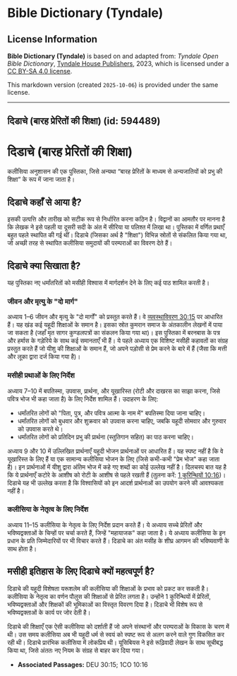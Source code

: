 # Bible Dictionary (Tyndale)

## License Information

**Bible Dictionary (Tyndale)** is based on and adapted from: _Tyndale Open Bible Dictionary_, [Tyndale House Publishers](https://tyndaleopenresources.com/), 2023, which is licensed under a [CC BY-SA 4.0 license](https://creativecommons.org/licenses/by-sa/4.0/legalcode.en).

This markdown version (created `2025-10-06`) is provided under the same license.



--------------------------------

## दिडाचे (बारह प्रेरितों की शिक्षा) (id: 594489)

दिडाचे (बारह प्रेरितों की शिक्षा)
=================================

कलीसिया अनुशासन की एक पुस्तिका, जिसे अन्यथा “बारह प्रेरितों के माध्यम से अन्यजातियों को प्रभु की शिक्षा” के रूप में जाना जाता है।

दिडाचे कहाँ से आया है?
----------------------

इसकी उत्पत्ति और तारीख को सटीक रूप से निर्धारित करना कठिन है। विद्वानों का आमतौर पर मानना है कि लेखक ने इसे पहली या दूसरी सदी के अंत में सीरिया या पलिश्त में लिखा था। पुस्तिका में वर्णित प्रथाएँ बहुत पहले स्थापित की गई थीं। दिडाचे (जिसका अर्थ है "शिक्षा") विभिन्न स्रोतों से संकलित किया गया था, जो अच्छी तरह से स्थापित कलीसिया समुदायों की परम्पराओं का विवरण देते हैं।

दिडाचे क्या सिखाता है?
----------------------

यह पुस्तिका नए धर्मांतरितों को मसीही विश्वास में मार्गदर्शन देने के लिए कई पाठ शामिल करती है।

### जीवन और मृत्यु के "दो मार्ग"

अध्याय 1–6 जीवन और मृत्यु के "दो मार्गों" को प्रस्तुत करते हैं। वे [व्यवस्थाविवरण 30:15](https://ref.ly/Deut30:15) पर आधारित हैं। यह खंड कई यहूदी शिक्षाओं के समान है। इसका स्रोत कुमरान समाज के अंतकालीन लेखनों में पाया जा सकता है (जहाँ मृत सागर कुण्डलपत्रों का संकलन किया गया था)। इस पुस्तिका में बरनबास के पत्र और हर्मास के गड़ेरिये के साथ कई समानताएँ भी हैं। ये पहले अध्याय एक विशिष्ट मसीही कहावतों का संग्रह प्रस्तुत करते हैं जो यीशु की शिक्षाओं के समान हैं, जो अपने पड़ोसी से प्रेम करने के बारे में हैं (जैसा कि मत्ती और लूका द्वारा दर्ज किया गया है)।

### मसीही प्रथाओं के लिए निर्देश

अध्याय 7–10 में बपतिस्मा, उपवास, प्रार्थना, और यूखारिस्त (रोटी और दाखरस का साझा करना, जिसे पवित्र भोज भी कहा जाता है) के लिए निर्देश शामिल हैं। उदाहरण के लिए:

* धर्मांतरित लोगों को "पिता, पुत्र, और पवित्र आत्मा के नाम में" बपतिस्मा दिया जाना चाहिए।
* धर्मांतरित लोगों को बुधवार और शुक्रवार को उपवास करना चाहिए, जबकि यहूदी सोमवार और गुरुवार को उपवास करते थे।
* धर्मांतरित लोगों को प्रतिदिन प्रभु की प्रार्थना (स्तुतिगान सहित) का पाठ करना चाहिए।

अध्याय 9 और 10 में उल्लिखित प्रार्थनाएँ यहूदी भोजन प्रार्थनाओं पर आधारित हैं। यह स्पष्ट नहीं है कि वे यूखारिस्त के लिए हैं या एक सामान्य कलीसिया भोजन के लिए (जिसे कभी\-कभी "प्रेम भोज" कहा जाता है)। इन प्रार्थनाओं में यीशु द्वारा अंतिम भोज में कहे गए शब्दों का कोई उल्लेख नहीं है। दिलचस्प बात यह है कि ये प्रार्थनाएँ कटोरे के आशीष को रोटी के आशीष से पहले रखती हैं (तुलना करें: [1 कुरिन्थियों 10:16](https://ref.ly/1Cor10:16))। दिडाचे यह भी उल्लेख करता है कि विश्वासियों को इन आदर्श प्रार्थनाओं का उपयोग करने की आवश्यकता नहीं है।

### कलीसिया के नेतृत्व के लिए निर्देश

अध्याय 11–15 कलीसिया के नेतृत्व के लिए निर्देश प्रदान करते हैं। ये अध्याय सच्चे प्रेरितों और भविष्यद्वक्ताओं के चिन्हों पर चर्चा करते हैं, जिन्हें "महायाजक" कहा जाता है। ये अध्याय कलीसिया के इन प्रधान के प्रति जिम्मेदारियों पर भी विचार करते हैं। दिडाचे का अंत मसीह के शीघ्र आगमन की भविष्यवाणी के साथ होता है।

मसीही इतिहास के लिए दिडाचे क्यों महत्वपूर्ण है?
-----------------------------------------------

दिडाचे की यहूदी विशेषता यरूशलेम की कलीसिया की शिक्षाओं के प्रभाव को प्रकट कर सकती है। कलीसिया के नेतृत्व का वर्णन पौलुस की शिक्षाओं से प्रेरित लगता है। उन्होंने 1 कुरिन्थियों में प्रेरितों, भविष्यद्वक्ताओं और शिक्षकों की भूमिकाओं का विस्तृत विवरण दिया है। दिडाचे भी विशेष रूप से भविष्यद्वक्ताओं के कार्य पर जोर देती है।

दिडाचे की शिक्षाएँ एक ऐसी कलीसिया को दर्शाती हैं जो अपने संस्थानों और परम्पराओं के विकास के चरण में थी। उस समय कलीसिया अब भी यहूदी धर्म से स्वयं को स्पष्ट रूप से अलग करने वाले गुण विकसित कर रही थी। दिडाचे प्रारंभिक कलीसिया में लोकप्रिय थी। यूसिबियस ने इसे रूढ़िवादी लेखन के साथ सूचीबद्ध किया था, जिसे अंततः नए नियम के संग्रह से बाहर कर दिया गया।

* **Associated Passages:** DEU 30:15; 1CO 10:16

